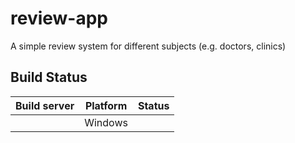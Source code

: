 # review-app
A simple review system for different subjects (e.g. doctors, clinics)

## Build Status
| Build server| Platform       | Status      |
|-------------|----------------|-------------|
|             | Windows        |             |
